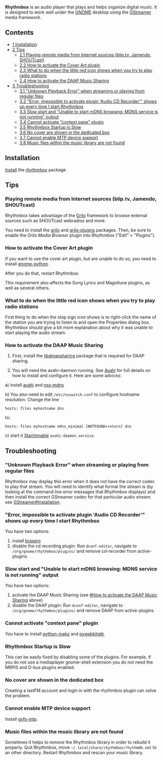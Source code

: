 **Rhythmbox** is an audio player that plays and helps organize digital music. It is designed to work well under the [GNOME](/index.php/GNOME "GNOME") desktop using the [GStreamer](/index.php/GStreamer "GStreamer") media framework.

## Contents

*   [1 Installation](#Installation)
*   [2 Tips](#Tips)
    *   [2.1 Playing remote media from Internet sources (blip.tv, Jamendo, SHOUTcast)](#Playing_remote_media_from_Internet_sources_.28blip.tv.2C_Jamendo.2C_SHOUTcast.29)
    *   [2.2 How to activate the Cover Art plugin](#How_to_activate_the_Cover_Art_plugin)
    *   [2.3 What to do when the little red icon shows when you try to play radio stations](#What_to_do_when_the_little_red_icon_shows_when_you_try_to_play_radio_stations)
    *   [2.4 How to activate the DAAP Music Sharing](#How_to_activate_the_DAAP_Music_Sharing)
*   [3 Troubleshooting](#Troubleshooting)
    *   [3.1 "Unknown Playback Error" when streaming or playing from regular files](#.22Unknown_Playback_Error.22_when_streaming_or_playing_from_regular_files)
    *   [3.2 "Error, impossible to activate plugin 'Audio CD Recorder'" shows up every time I start Rhythmbox](#.22Error.2C_impossible_to_activate_plugin_.27Audio_CD_Recorder.27.22_shows_up_every_time_I_start_Rhythmbox)
    *   [3.3 Slow start and "Unable to start mDNS browsing: MDNS service is not running" output](#Slow_start_and_.22Unable_to_start_mDNS_browsing:_MDNS_service_is_not_running.22_output)
    *   [3.4 Cannot activate "context pane" plugin](#Cannot_activate_.22context_pane.22_plugin)
    *   [3.5 Rhythmbox Startup is Slow](#Rhythmbox_Startup_is_Slow)
    *   [3.6 No cover are shown in the dedicated box](#No_cover_are_shown_in_the_dedicated_box)
    *   [3.7 Cannot enable MTP device support](#Cannot_enable_MTP_device_support)
    *   [3.8 Music files within the music library are not found](#Music_files_within_the_music_library_are_not_found)

## Installation

[Install](/index.php/Install "Install") the [rhythmbox](https://www.archlinux.org/packages/?name=rhythmbox) package.

## Tips

### Playing remote media from Internet sources (blip.tv, Jamendo, SHOUTcast)

Rhythmbox takes advantage of the [Grilo](https://live.gnome.org/Grilo) framework to browse external sources such as SHOUTcast webradios and more.

You need to install the [grilo](https://www.archlinux.org/packages/?name=grilo) and [grilo-plugins](https://www.archlinux.org/packages/?name=grilo-plugins) packages. Then, be sure to enable the *Grilo Media Browser* plugin into Rhythmbox ("Edit" > "Plugins").

### How to activate the Cover Art plugin

If you want to use the cover art plugin, but are unable to do so, you need to install [gnome-python](https://www.archlinux.org/packages/?name=gnome-python).

After you do that, restart Rhythmbox.

This requirement also affects the Song Lyrics and Magnitune plugins, as well as several others.

### What to do when the little red icon shows when you try to play radio stations

First thing to do when the stop sign icon shows is to right-click the name of the station you are trying to listen to and open the Properties dialog box. Rhythmbox should give a bit more explanation about why it was unable to start playing the audio stream.

### How to activate the DAAP Music Sharing

1) First, install the [libdmapsharing](https://www.archlinux.org/packages/?name=libdmapsharing) package that is required for DAAP sharing.

2) You will need the avahi-daemon running. See [Avahi](/index.php/Avahi "Avahi") for full details on how to install and configure it. Here are some advices:

a) install [avahi](https://www.archlinux.org/packages/?name=avahi) and [nss-mdns](https://www.archlinux.org/packages/?name=nss-mdns)

b) You also need to edit `/etc/nsswitch.conf` to configure hostname resolution. Change the line

```
hosts: files myhostname dns

```

to:

```
hosts: files myhostname mdns_minimal [NOTFOUND=return] dns

```

c) start it [Start/enable](/index.php/Start/enable "Start/enable") `avahi-daemon.service`.

## Troubleshooting

### "Unknown Playback Error" when streaming or playing from regular files

Rhythmbox may display this error when it does not have the correct codec to play that stream. You will need to identify what format the stream is (by looking at the command line error messages that Rhythmbox displays) and then install the correct GStreamer codec for that particular audio stream: see [GStreamer#Installation](/index.php/GStreamer#Installation "GStreamer").

### "Error, impossible to activate plugin 'Audio CD Recorder'" shows up every time I start Rhythmbox

You have two options:

1.  install [brasero](https://www.archlinux.org/packages/?name=brasero)
2.  disable the cd recording plugin: Run `dconf-editor`, navigate to `/org/gnome/rhythmbox/plugins/` and remove cd-recorder from active-plugins.

### Slow start and "Unable to start mDNS browsing: MDNS service is not running" output

You have two options:

1.  activate the DAAP Music Sharing (see [#How to activate the DAAP Music Sharing](#How_to_activate_the_DAAP_Music_Sharing) above)
2.  disable the DAAP plugin: Run `dconf-editor`, navigate to `/org/gnome/rhythmbox/plugins/` and remove DAAP from active-plugins.

### Cannot activate "context pane" plugin

You have to install [python-mako](https://www.archlinux.org/packages/?name=python-mako) and [pywebkitgtk](https://aur.archlinux.org/packages/pywebkitgtk/).

### Rhythmbox Startup is Slow

This can be easily fixed by disabling some of the plugins. For example, if you do not use a mediaplayer gnome-shell extension you do not need the MRPIS and D-bus plugins enabled.

### No cover are shown in the dedicated box

Creating a lastFM account and login in with the rhythmbox plugin can solve the problem.

### Cannot enable MTP device support

Install [gvfs-mtp](https://www.archlinux.org/packages/?name=gvfs-mtp).

### Music files within the music library are not found

Sometimes it helps to remove the Rhythmbox library in order to rebuild it properly. Quit Rhythmbox, move `~/.local/share/rhythmbox/rhythmdb.xml` to an other directory. Restart Rhythmbox and rescan your music library.